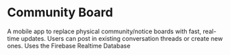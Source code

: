 # Community Board

A mobile app to replace physical community/notice boards with fast, real-time updates.
Users can post in existing conversation threads or create new ones. Uses the Firebase Realtime Database
